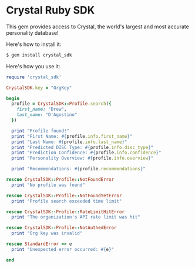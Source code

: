 # Crystal Ruby SDK

This gem provides access to Crystal, the world's largest and most accurate personality database!

Here's how to install it:
```bash
$ gem install crystal_sdk
```

Here's how you use it:

```ruby
require 'crystal_sdk'

CrystalSDK.key = "OrgKey"

begin
  profile = CrystalSDK::Profile.search({
    first_name: "Drew",
    last_name: "D'Agostino"
  })

  print "Profile found!"
  print "First Name: #{profile.info.first_name}"
  print "Last Name: #{profile.info.last_name}"
  print "Predicted DISC Type: #{profile.info.disc_type}"
  print "Prediction Confidence: #{profile.info.confidence}"
  print "Personality Overview: #{profile.info.overview}"

  print "Recommendations: #{profile.recommendations}"

rescue CrystalSDK::Profile::NotFoundError
  print "No profile was found"

rescue CrystalSDK::Profile::NotFoundYetError
  print "Profile search exceeded time limit"

rescue CrystalSDK::Profile::RateLimitHitError
  print "The organization's API rate limit was hit"

rescue CrystalSDK::Profile::NotAuthedError
  print "Org key was invalid"

rescue StandardError => e
  print "Unexpected error occurred: #{e}"

end
```
